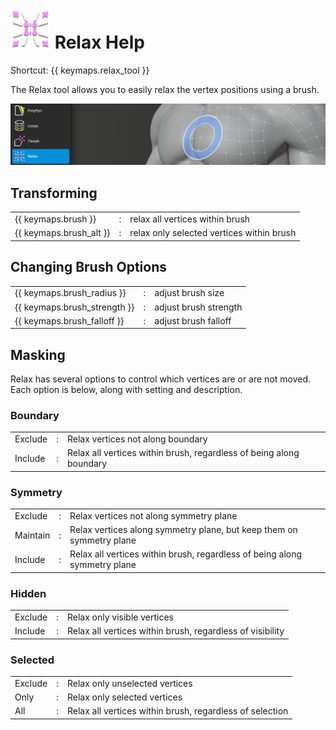# ![](relax-icon.png) Relax Help

Shortcut: {{ keymaps.relax_tool }}


The Relax tool allows you to easily relax the vertex positions using a brush.

![](help_relax.png)

## Transforming

|  |  |  |
| :--- | :--- | :--- |
| {{ keymaps.brush }}          | : | relax all vertices within brush |
| {{ keymaps.brush_alt }}      | : | relax only selected vertices within brush |

## Changing Brush Options

|  |  |  |
| :--- | :--- | :--- |
| {{ keymaps.brush_radius }}   | : | adjust brush size |
| {{ keymaps.brush_strength }} | : | adjust brush strength |
| {{ keymaps.brush_falloff }}  | : | adjust brush falloff |

## Masking

Relax has several options to control which vertices are or are not moved.
Each option is below, along with setting and description.

### Boundary

|  |  |  |
| :--- | :--- | :--- |
| Exclude  | : | Relax vertices not along boundary |
| Include  | : | Relax all vertices within brush, regardless of being along boundary |

### Symmetry

|  |  |  |
| :--- | :--- | :--- |
| Exclude  | : | Relax vertices not along symmetry plane |
| Maintain | : | Relax vertices along symmetry plane, but keep them on symmetry plane |
| Include  | : | Relax all vertices within brush, regardless of being along symmetry plane |

### Hidden

|  |  |  |
| :--- | :--- | :--- |
| Exclude  | : | Relax only visible vertices |
| Include  | : | Relax all vertices within brush, regardless of visibility |

### Selected

|  |  |  |
| :--- | :--- | :--- |
| Exclude  | : | Relax only unselected vertices |
| Only     | : | Relax only selected vertices |
| All      | : | Relax all vertices within brush, regardless of selection |